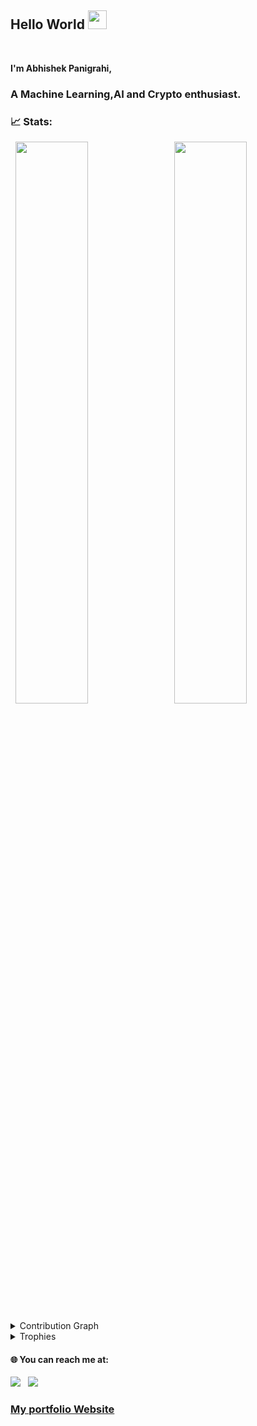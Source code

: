 ## Hello World <img src="https://raw.githubusercontent.com/MartinHeinz/MartinHeinz/master/wave.gif" width="30px"></h2><br>


**I'm Abhishek Panigrahi,**

### A Machine Learning,AI and Crypto enthusiast.



### 📈 Stats:

<p align="left">
  <img width="48%" src="https://github-readme-stats.vercel.app/api?username=abhishek2chikun&show_icons=true&theme=tokyonight&count_private=true&include_all_commits=true" /> 
  <img width="48%" src="https://github-readme-streak-stats.herokuapp.com/?user=abhishek2chikun&theme=tokyonight" />
</p>

<details><summary>Contribution Graph</summary>
<p align="left">
<img width="90%" src="https://activity-graph.herokuapp.com/graph?username=abhishek2chikun&theme=xcode" /></p>
</details>


<details><summary>Trophies</summary>
<p align="left">
<img width=900 src="https://github-profile-trophy.vercel.app/?username=abhishek2chikun&column=7&theme=gruvbox&no-frame=true"/>
</details>

#### 🌐 You can reach me at: 

<a href="https://www.linkedin.com/in/abhishek2panigrahi/"><img src="https://img.shields.io/badge/LinkedIn-0077B5?style=for-the-badge&logo=linkedin&logoColor=white"></img></a>&nbsp;&nbsp; <a href="https://twitter.com/chiku2chikun"><img src="https://img.shields.io/badge/Twitter-1DA1F2?style=for-the-badge&logo=twitter&logoColor=white"></img></a>&nbsp;&nbsp;



### [My portfolio Website](https://abhishekpanigrahiportfolio.netlify.app/)
